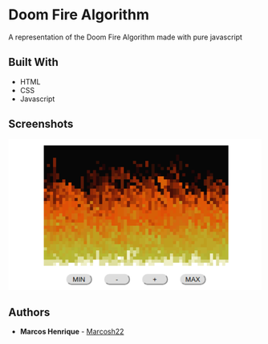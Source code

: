 # Doom Fire Algorithm

A representation of the Doom Fire Algorithm made with pure javascript

## Built With

* HTML
* CSS
* Javascript

## Screenshots

<img src="https://github.com/Marcosh22/doom_fire_algorithm/blob/master/screenshot.gif?raw=true" height="300em" />

## Authors

* **Marcos Henrique** - [Marcosh22](https://github.com/Marcosh22)

